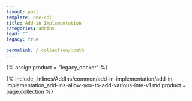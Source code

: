 ```yaml
---
layout: post
template: one-col
title: Add-in Implementation
categories: addins
lead: ""
legacy: true

permalink: /:collection/:path
---
```



{% assign product = "legacy_docker" %}

{% include _inlines/AddIns/common/add-in-implementation/add-in-implementation_add-ins-allow-you-to-add-various-inte-v1.md  product = page.collection %}
